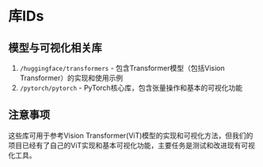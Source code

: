 # 库IDs

## 模型与可视化相关库

1. `/huggingface/transformers` - 包含Transformer模型（包括Vision Transformer）的实现和使用示例
2. `/pytorch/pytorch` - PyTorch核心库，包含张量操作和基本的可视化功能

## 注意事项

这些库可用于参考Vision Transformer(ViT)模型的实现和可视化方法，但我们的项目已经有了自己的ViT实现和基本可视化功能，主要任务是测试和改进现有可视化工具。
